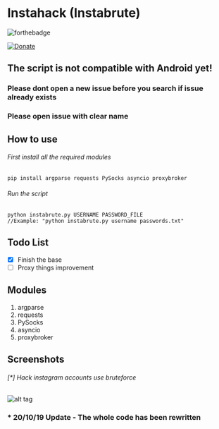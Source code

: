 # Instahack (Instabrute)
![forthebadge](https://forthebadge.com/images/badges/made-with-python.svg)

[![Donate](https://img.shields.io/badge/Donate-PayPal-green.svg?style=flat-square)](https://www.paypal.com/cgi-bin/webscr?cmd=_s-xclick&hosted_button_id=ARVABYAUX3NPC)

## The script is not compatible with Android yet! 

### Please dont open a new issue before you search if issue already exists
### Please open issue with clear name

## How to use
###### First install all the required modules
```
pip install argparse requests PySocks asyncio proxybroker
```
###### Run the script
```
python instabrute.py USERNAME PASSWORD_FILE
//Example: "python instabrute.py username passwords.txt"
```
## Todo List
- [x] Finish the base
- [ ] Proxy things improvement

## Modules
1. argparse
2. requests
3. PySocks
4. asyncio
5. proxybroker

## Screenshots
###### [*] Hack instagram accounts use bruteforce
![alt tag](https://raw.githubusercontent.com/avramit/instahack/master/screenshot.png)

### * 20/10/19 Update - The whole code has been rewritten

